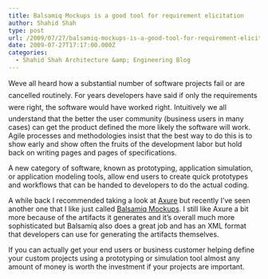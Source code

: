 ```yaml
---
title: Balsamiq Mockups is a good tool for requirement elicitation
author: Shahid Shah
type: post
url: /2009/07/27/balsamiq-mockups-is-a-good-tool-for-requirement-elicitation/
date: 2009-07-27T17:17:00.000Z
categories:
  - Shahid Shah Architecture &amp; Engineering Blog
---
```

Weve all heard how a substantial number of software projects fail or are cancelled routinely. For years developers have said if only the requirements were right, the software would have worked right. Intuitively we all understand that the better the user community (business users in many cases) can get the product defined the more likely the software will work. Agile processes and methodologies insist that the best way to do this is to show early and show often the fruits of the development labor but hold back on writing pages and pages of specifications. 

A new category of software, known as prototyping, application simulation, or application modeling tools, allow end users to create quick prototypes and workflows that can be handed to developers to do the actual coding. 

A while back I recommended taking a look at [Axure](http://www.axure.com/) but recently I&#8217;ve seen another one that I like just called [Balsamiq Mockups](http://www.balsamiq.com/products/mockups). I still like Axure a bit more because of the artifacts it generates and it&#8217;s overall much more sophisticated but Balsamiq also does a great job and has an XML format that developers can use for generating the artifacts themselves.

If you can actually get your end users or business customer helping define your custom projects using a prototyping or simulation tool almost any amount of money is worth the investment if your projects are important.
